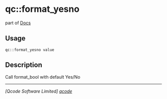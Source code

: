 qc::format_yesno
================

part of [Docs](../index.md)

Usage
-----
`qc::format_yesno value`

Description
-----------
Call format_bool with default Yes/No

----------------------------------
*[Qcode Software Limited] [qcode]*

[qcode]: http://www.qcode.co.uk "Qcode Software"